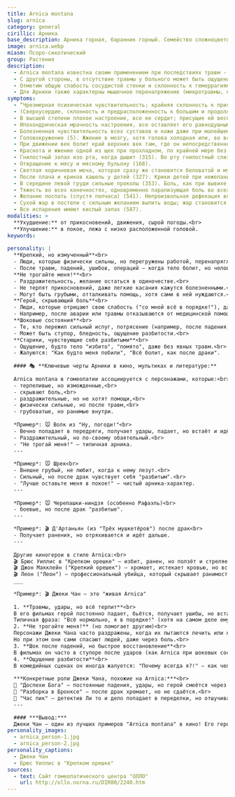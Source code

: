 ```yaml
---
title: Arnica montana
slug: arnica
category: general
cirillic: Арника
base_description: Арника горная, баранник горный. Семейство сложноцветные 
image: arnica.webp
miasm: Псоро-сикотический
group: Растения
description: 
  - Arnica montana известна своим применением при последствиях травм -  физических (сотрясение мозга, падение с высоты, хирургическая операция) или психических (внезапное горе, разорение, испуг). Часто это травмы тупым предметом, размозжения тканей, огнестрельные ранения, открытые переломы конечностей с нагноением.
  - С другой стороны, в отсутствие травмы у больного может быть ощущение как при ушибе, вывихе, ударе, например, при аппендиците -  боль как от ушиба в подвздошной области, вынуждающая идти согнувшись.
  - Отметим общую слабость сосудистой стенки и склонность к геморрагиям -  кровотечения, гематомы, плетора, инсульт, экхимозы, петехии, расширения вен. 
  - Для Арники также характерны мышечное перенапряжение (микротравмы, надрывы мышц), растяжения связок с образованием подкожных гематом, сердечная недостаточность; гнойные процессы с запахом тухлых яиц от тела; симметричные кожные высыпания.
symptoms:
  - “Чрезмерная психическая чувствительность; крайняя склонность к приятным, также как и неприятным эмоциям, без слабости или чрезмерной чувствительности тела; (в одном случае эта чрезмерная чувствительность психики наблюдалась прежде развития таковой для тела; я также видел эти два вида чувствительности, встречающейся в чередовании или одновременно)” (С. Ганеманн)
  - (Сверхусердие, склонность и предрасположенность к большим и продолжительным литературным трудам, хотя нет сил выдержать это без ущерба для здоровья) (623). Сверхранимость; может легко рассмеяться, хотя это не к месту, а так как ей сказали что-то неприятное, она сразу переменила настроение и разразилась громким плачем (625).
  - В высшей степени плохое настроение, все ее сердит; присущие ей веселость и доброжелательность исчезли (спустя час) (628). Плохое настроение; хотел бы поссориться с любым (632).
  - Ипохондрическая мрачность настроения, все оставляет его равнодушным (618). Страх ипохондрика (617). В высшей степени плохое настроение и замкнута, не говорит ни единого слова (626).
  - Болезненная чувствительность всех суставов и кожи даже при малейшем движении (спустя четыре часа) (513). Болезненная сверхчувствительность всего тела (514).
  - Головокружение (5). Жжение в мозгу, хотя голова холодная или, во всяком случае, без жара (18). Ощущение холода на одной точке лба, как будто кто-то касается этой точки холодным большим пальцем (57).
  - При движении век болит край верхних век там, где он непосредственно соприкасается с глазным яблоком, как будто веки слишком сухие и слегка травмированы (69).
  - Краснота и жжение одной из щек при прохладном, по крайней мере без жара, теле (101). Красная опухоль правой щеки со стучащей и пощипывающей болью, опухшая губа и сильный жар в голове при нормальной температуре тела, только стопы иногда были горячими (102).
  - Гнилостный запах изо рта, когда дышит (315). Во рту гнилостный слизистый вкус (164). По утрам отрыжка c запахом тухлых яиц (спустя два часа) (182). Горькая отрыжка как будто тухлыми яйцами (спустя два часа) (183). Давится, но напрасно, позывы к рвоте ни к чему не приводят (спустя пятнадцать минут) (201). Позывы к стулу, но безуспешные (257). (Понос как бы коричневыми дрожжами) (267). Запор (268).
  - Отвращение к мясу и мясному бульону (168).
  - Светлая коричневая моча, которая сразу же становится беловатой и мутной (спустя двое суток) (289). Коричневая моча с кирпично-красным осадком (290).
  - После плача и криков кашель у детей (327). Крики детей при нежелании что-либо делать вызывают кашель (между седьмым и восьмым часом) (328). Во время дневного сна кашель оттого, что раздражено и щекочет наверху в гортани (спустя четыре часа) (325). Кашель, вызывающий ощущение, будто все ребра сломаны (333). Очень сухой кашель от раздражения в нижней части трахеи (спустя четыре часа) (323). Кашель с кровью (331).
  - В середине левой груди сильные проколы (353). Боль, как при вывихе в суставах груди и спины (365). Все суставы и связки костей и хрящей, относящихся к груди, болят, как разбитые, при движении и дыхании (359).
  - Тяжесть во всех конечностях, одновременно парализующая боль во всех суставах, как при состоянии разбитости во время движения (спустя восемь часов) (515). С наружной стороны рук боль, как будто они разбиты (401). Боль, как при вывихе запястья (груди, спины, бедер) (419). Боль, как при подагре, в стопах, с небольшой температурой к вечеру (457). К вечеру глухая, похожая на подагру боль, как при вывихе сустава большого пальца ноги, с небольшим покраснением (487).
  - Желание поспать (спустя полчаса) (541). Непроизвольная дефекация во сне (555).
  - Сухой жар в постели с сильным желанием выпить воды; жар становится невыносимым; хочется раскрыться, но когда он раскрывается, даже при малейшем движении начинается озноб (579). Когда утром просыпаешься, повсюду распространяется сухой жар (583). Повышенная температура; дрожь по всему телу до головы, одновременно жар в голове и краснота и жар на лице, при холодных руках, и ощущение разбитости в бедрах, спине и снаружи на руках (597).
  - Все испарения имеют кислый запах (587).
modalities: >
  **Ухудшение:** от прикосновений, движения, сырой погоды.<br>
  **Улучшение:** в покое, лежа с низко расположенной головой.
keywords: 
  
personality: |
  **Крепкий, но измученный**<br>
  - Люди, которые физически сильны, но перегружены работой, перенапряглись (например, спортсмены, рабочие, солдаты).<br>
  - После травм, падений, ушибов, операций – когда тело болит, но человек старается не показывать слабость.<br>
  **Не трогайте меня!**<br>
  - Раздражительность, желание остаться в одиночестве.<br>
  - Не терпят прикосновений, даже легкие касания кажутся болезненными.<br>
  - Могут быть грубыми, отталкивать помощь, хотя сами в ней нуждаются.<br>
  **Герой, скрывающий боль**<br>
  - Люди, которые отрицают свою слабость ("со мной всё в порядке!"), даже если серьезно пострадали.<br>
  - Например, после аварии или травмы отказываются от медицинской помощи, утверждая, что "это ерунда".<br>
  **Шоковые состояния**<br>
  - Те, кто пережил сильный испуг, потрясение (например, после падения, ДТП, избиения).<br>
  - Может быть ступор, бледность, ощущение разбитости.<br>
  **Старики, чувствующие себя разбитыми**<br>
  - Ощущение, будто тело "избито", "помято", даже без явных травм.<br>
  - Жалуются: "Как будто меня побили", "Всё болит, как после драки".
  
  #### 🎭 **Ключевые черты Арники в кино, мультиках и литературе:**
  
  Arnica montana в гомеопатии ассоциируется с персонажами, которые:<br>
  - терпеливые, но изможденные,<br>
  - скрывают боль,<br>
  - раздражительные, но не хотят помощи,<br>
  - физически сильные, но после травм,<br>
  - грубоватые, но ранимые внутри.
  
  *Пример*: 🐭 Волк из "Ну, погоди!"<br>
  - Вечно попадает в передряги, получает удары, падает, но встаёт и идёт дальше.<br>
  - Раздражительный, но по-своему обаятельный.<br>
  - "Не трогай меня!" – типичная арника.
  ---
  
  *Пример*: 🐭 Шрек<br>
  - Внешне грубый, не любит, когда к нему лезут.<br>
  - Сильный, но после драк чувствует себя "разбитым".<br>
  - "Лучше оставьте меня в покое!" – чистый арника-характер.
  ---
  
  *Пример*: 🐭 Черепашки-ниндзя (особенно Рафаэль)<br>
  - боевые, но после драк "разбитые".
  ---

  *Пример*: 🎬 Д'Артаньян (из "Трёх мушкетёров") после драк<br>
  - Получает ранения, но отряхивается и идёт дальше.
  ---
  
  Другие киногерои в стиле Arnica:<br>
  🎬 Брюс Уиллис в "Крепком орешке" – избит, ранен, но ползёт и стреляет.<br>
  🎬 Джон Макклейн ("Крепкий орешек") – хромает, истекает кровью, но всё равно спасает день.<br>
  🎬 Леон ("Леон") – профессиональный убийца, который скрывает ранимость за грубостью.
  ___
  
  *Пример*: 🎬 Джеки Чан – это "живая Arnica"
  
  1. **Травмы, удары, но всё терпит**<br>
  В его фильмах герой постоянно падает, бьётся, получает ушибы, но встаёт и идёт дальше.<br>
  Типичная фраза: "Всё нормально, я в порядке!" (хотя на самом деле ему больно).<br>
  2. **Не трогайте меня!** (но помогает другим)<br>
  Персонажи Джеки Чана часто раздражены, когда их пытаются лечить или жалеть.<br>
  Но при этом они сами спасают людей, даже через боль.<br>
  3. **Шок после падений, но быстрое восстановление**<br>
  В фильмах он часто в ступоре после ударов (как Arnica при шоковых состояниях), но через минуту уже бежит.<br>
  4. **Ощущение разбитости**<br>
  В комедийных сценах он иногда жалуется: "Почему всегда я?!" – как человек, который чувствует себя "побитым жизнью".
 
  ***Конкретные роли Джеки Чана, похожие на Arnica:***<br>
  🔹 "Доспехи Бога" – постоянные падения, удары, но герой смеётся через боль.<br>
  🔹 "Разборка в Бронксе" – после драк хромает, но не сдаётся.<br>
  🔹 "Час пик" – детектив Ли то и дело попадает в переделки, но отшучивается.
  ---

  #### ***Вывод:***
  Джеки Чан – один из лучших примеров "Arnica montana" в кино! Его герои терпят боль, скрывают слабость, раздражаются, но всё равно побеждают. Если бы гомеопатия подбирала лекарство по фильмам – ему бы прописали Arnica после каждой сцены драк! 😄
personality_images: 
  - arnica_person-1.jpg
  - arnica_person-2.jpg
personality_captions:
  - Джеки Чан
  - Брюс Уиллис в "Крепком орешке"
sources:
  - text: Сайт гомеопатического центра "ОЛЛО" 
    url: http://ollo.norna.ru/DIR00/2240.htm
---
```



